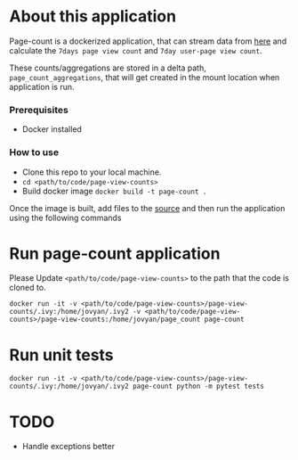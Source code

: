 # About this application
Page-count is a dockerized application, that can stream data from [here](https://github.com/swethabraj/page-view-counts/tree/master/source)
and calculate the `7days page view count` and `7day user-page view count`.

These counts/aggregations are stored in a delta path, `page_count_aggregations`, that will get
created in the mount location when application is run.

### Prerequisites

* Docker installed

### How to use

* Clone this repo to your local machine.
* `cd <path/to/code/page-view-counts>`
* Build docker image `docker build -t page-count .`
    
Once the image is built, add files to the [source](https://github.com/swethabraj/page-view-counts/tree/master/source) and then run the application using the following commands

# Run page-count application
Please Update `<path/to/code/page-view-counts>` to the path that the code is cloned to.

```
docker run -it -v <path/to/code/page-view-counts>/page-view-counts/.ivy:/home/jovyan/.ivy2 -v <path/to/code/page-view-counts>/page-view-counts:/home/jovyan/page_count page-count
```

# Run unit tests
```
docker run -it -v <path/to/code/page-view-counts>/page-view-counts/.ivy:/home/jovyan/.ivy2 page-count python -m pytest tests
```

# TODO
* Handle exceptions better

